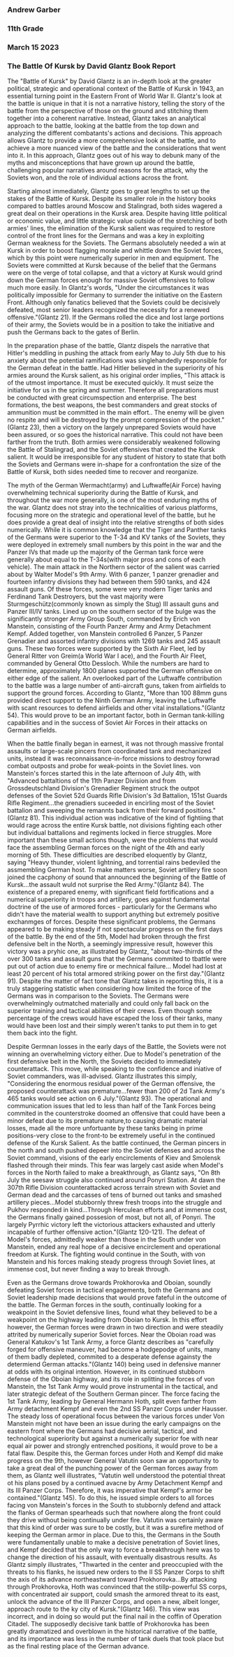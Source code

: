 ### Andrew Garber
### 11th Grade
### March 15 2023
### The Battle Of Kursk by David Glantz Book Report

The "Battle of Kursk" by David Glantz is an in-depth look at the greater political, strategic and operational context of the Battle of Kursk in 1943, an essential turning point in the Eastern Front of World War II. Glantz's look at the battle is unique in that it is not a narrative history, telling the story of the battle from the perspective of those on the ground and stitching them together into a coherent narrative. Instead, Glantz takes an analytical approach to the battle, looking at the battle from the top down and analyzing the different combatants's actions and decisions. This approach allows Glantz to provide a more comprehensive look at the battle, and to achieve a more nuanced view of the battle and the considerations that went into it. In this approach, Glantz goes out of his way to debunk many of the myths and misconceptions that have grown up around the battle, challenging popular narratives around reasons for the attack, why the Soviets won, and the role of individual actions across the front.  

Starting almost immediately, Glantz goes to great lengths to set up the stakes of the Battle of Kursk. Despite its smaller role in the history books compared to battles around Moscow and Stalingrad, both sides wagered a great deal on their operations in the Kursk area. Despite having little political or economic value, and little strategic value outside of the stretching of both armies' lines, the elimination of the Kursk salient was required to restore control of the front lines for the Germans and was a key in exploiting German weakness for the Soviets. The Germans absolutely needed a win at Kursk in order to boost flagging morale and whittle down the Soviet forces, which by this point were numerically superior in men and equipment. The Soviets were committed at Kursk because of the belief that the Germans were on the verge of total collapse, and that a victory at Kursk would grind down the German forces enough for massive Soviet offensives to follow much more easily. In Glantz's words, "Under the circumstances it was politically impossible for Germany to surrender the initiative on the Eastern Front. Although only fanatics believed that the Soviets could be decisively defeated, most senior leaders recognized the necessity for a renewed offensive."(Glantz 21). If the Germans rolled the dice and lost large portions of their army, the Soviets would be in a position to take the initiative and push the Germans back to the gates of Berlin.  

In the preparation phase of the battle, Glantz dispels the narrative that Hitler's meddling in pushing the attack from early May to July 5th due to his anxiety about the potential ramifications was singlehandedly responsible for the German defeat in the battle. Had Hitler believed in the superiority of his armies around the Kursk salient, as his original order implies, "This attack is of the utmost importance. It must be executed quickly. It must seize the initiative for us in the spring and summer. Therefore all preparations must be conducted with great circumspection and enterprise. The best formations, the best weapons, the best commanders and great stocks of ammunition must be committed in the main effort.. The enemy will be given no respite and will be destroyed by the prompt compression of the pocket."(Glantz 23), then a victory on the largely unprepared Soviets would have been assured, or so goes the historical narrative. This could not have been farther from the truth. Both armies were considerably weakened following the Battle of Stalingrad, and the Soviet offensives that created the Kursk salient. It would be irresponsible for any student of history to state that both the Soviets and Germans were in-shape for a confrontation the size of the Battle of Kursk, both sides needed time to recover and reorganize.

The myth of the German Wermacht(army) and Luftwaffe(Air Force) having overwhelming technical superiority during the Battle of Kursk, and throughout the war more generally, is one of the most enduring myths of the war. Glantz does not stray into the technicalities of various platforms, focusing more on the strategic and operational level of the battle, but he does provide a great deal of insight into the relative strengths of both sides numerically. While it is common knowledge that the Tiger and Panther tanks of the Germans were superior to the T-34 and KV tanks of the Soviets, they were deployed in extremely small numbers by this point in the war and the Panzer IVs that made up the majority of the German tank force were generally about equal to the T-34s(with major pros and cons of each vehicle). The main attack in the Northern sector of the salient was carried about by Walter Model's 9th Army. With 6 panzer, 1 panzer grenadier and fourteen infantry divisions they had between them 590 tanks, and 424 assault guns. Of these forces, some were very modern Tiger tanks and Ferdinand Tank Destroyers, but the vast majority were Sturmgeschütz(commonly known as simply the Stug) III assault guns and Panzer III/IV tanks. Lined up on the southern sector of the bulge was the significantly stronger Army Group South, commanded by Erich von Manstein, consisting of the Fourth Panzer Army and Army Detachment Kempf. Added together, von Manstein controlled 6 Panzer, 5 Panzer Grenadier and assorted infantry divisions with 1269 tanks and 245 assault guns. These two forces were supported by the Sixth Air Fleet, led by General Ritter von Greim(a World War I ace), and the Fourth Air Fleet, commanded by General Otto Dessloch. While the numbers are hard to determine, approximately 1800 planes supported the German offensive on either edge of the salient. An overlooked part of the Luftwaffe contribution to the battle was a large number of anti-aircraft guns, taken from airfields to support the ground forces. According to Glantz, "More than 100 88mm guns provided direct support to the Ninth German Army, leaving the Luftwaffe with scant resources to defend airfields and other vital installations."(Glantz 54). This would prove to be an important factor, both in German tank-killing capabilities and in the success of Soviet Air Forces in their attacks on German airfields.

When the battle finally began in earnest, it was not through massive frontal assaults or large-scale pincers from coordinated tank and mechanized units, instead it was reconnaissance-in-force missions to destroy forwrad combat outposts and probe for weak-points in the Soviet lines. von Manstein's forces started this in the late afternoon of July 4th, with "Advanced battaltions of the 11th Panzer Division and from Grossdeutschland Division's Grenadier Regiment struck the outpot defenses of the Soviet 52d Guards Rifle Division's 3d Battalion, 151st Guards Rifle Regiment...the grenadiers suceeded in encirling most of the Soviet battalion and sweeping the remannts back from their forward positions."(Glantz 81). This individual action was indicative of the kind of fightiing that would rage across the entire Kursk battle, not divisions fighting each other but individual battalions and regiments locked in fierce struggles. More important than these small actions though, were the problems that would face the assembling German forces on the night of the 4th and early morning of 5th. These difficulties are described eloquently by Glantz, saying "Heavy thunder, violent lightning, and torrential rains bedeviled the assmembling German host. To make matters worse, Soviet artillery fire soon joined the cacphony of sound that announced the beginning of the Battle of Kursk...the assault wuld not surprise the Red Army."(Glantz 84). The existence of a prepared enemy, with significant field fortifications and a numerical superiority in troops and artillery, goes against fundamental doctrine of the use of armored forces - particularly for the Germans who didn't have the material wealth to support anything but extremely positive exchanmges of forces. Despite these significant problems, the Germans appeared to be making steady if not spectacular progress on the first days of the battle. By the end of the 5th, Model had broken through the first defensive belt in the North, a seemingly impressive result, however this victory was a pryhic one, as illustrated by Glantz, "about two-thirrds of the over 300 tanks and assault guns that the Germans commited to tbattle were put out of action due to enemy fire or mechnical failure... Model had lost at least 20 percent of his total armored striking power on the first day."(Glantz 91). Despite the matter of fact tone that Glantz takes in reporting this, it is a truly staggering statistic when considering how limited the force of the Germans was in comparison to the Soviets. The Germans were overwhelmingly outmatched materially and could only fall back on the superior training and tactical abilities of their crews. Even though some percentage of the crews would have escaped the loss of their tanks, many would have been lost and their simply weren't tanks to put them in to get them back into the fight. 

Despite Germnan losses in the early days of the Battle, the Soviets were not winning an overwhelming victory either. Due to Model's penetration of the first defensive belt in the North, the Soviets decided to immediately counterattack. This move, while speaking to the confidence and iniative of Soviet commanders, was ill-advised. Glantz illustrates this simply, "Considering the enormous residual power of the German offensive, the proposed counterattack was premature...fewer than 200 of 2d Tank Army's 465 tanks would see action on 6 July."(Glantz 93). The operational and communication issues that led to less than half of the Tank Forces being commited in the counterstroke doomed an offensive that could have been a minor defeat due to its premature nature,to causing dramatic material losses, made all the more unfortuante by these tanks being in prime positions-very close to the front-to be extremely useful in the continued defense of the Kursk Salient. As the battle continued, the German pincers in the north and south pushed depeer into the Soviet defenses and across the Soviet command, visions of the early encirclements of Kiev and Smolensk flashed through their minds. This fear was largely cast aside when Model's forces in the North failed to make a breakthrough, as Glantz says, "On 8th July the seesaw struggle also continued around Ponyri Station. At dawn the 307th Rifle Division counterattacked across terrain strewn with Soviet and German dead and the carcasses of tens of burned out tanks and smashed artillery pieces...Model stubbornly threw fresh troops into the struggle and Pukhov responded in kind...Through Herculean efforts and at immense cost, the Germans finally gained possesion of most, but not all, of Ponyri. The largely Pyrrhic victory left the victorious attackers exhausted and utterly incapable of further offensive action."(Glantz 120-121). The defeat of Model's forces, admittedly weaker than those in the South under von Manstein, ended any real hope of a decisive encirclement and operational freedom at Kursk. The fighting would continue in the South, with von Manstein and his forces making steady progress through Soviet lines, at immense cost, but never finding a way to break through. 

Even as the Germans drove towards Prokhorovka and Oboian, soundly defeating Soviet forces in tactical engagements, both the Germans and Soviet leadership made decisions that would prove fateful in the outcome of the battle. The German forces in the south, continually looking for a weakpoint in the Soviet defensive lines, found what they believed to be a weakpoint on the highway leading from Oboian to Kursk. In this effort however, the German forces were drawn in two direction and were steadily attrited by numerically superior Soviet forces. Near the Oboian road was General Katukov's 1st Tank Army, a force Glantz describes as "carefully forged for offensive maneuver, had become a hodgepodge of units, many of them badly depleted, commited to a desperate defense againsty the determiend German attacks."(Glantz 140) being used in defensive manner at odds with its original intention. However, in its continued stubborn defense of the Oboian highway, and its role in splitting the forces of von Manstein, the 1st Tank Army would prove instrumental in the tactical, and later strategic defeat of the Southern German pincer. The force facing the 1st Tank Army, leading by General Hermann Hoth, split even farther from Army detachment Kempf and even the 2nd SS Panzer Corps under Hausser. The steady loss of operational focus between the various forces under Von Manstein might not have been an issue during the early campaigns on the eastern front where the Germans had decisive aerial, tactical, and technological superiority but against a numerically superior foe with near equal air power and strongly entrenched positions, it would prove to be a fatal flaw. Despite this, the German forces under Hoth and Kempf did make progress on the 9th, however General Vatutin soon saw an opportunity to take a great deal of the punching power of the German forces away from them, as Glantz well illustrates, "Vatutin well understood the potential threat ot his plans posed by a continued avacne by Army Detachment Kempf and its III Panzer Corps. Therefore, it was imperative that Kempf's armor be contained."(Glantz 145). To do this, he issued simple orders to all forces facing von Manstein's forces in the South to stubbornly defend and attack the flanks of German spearheads such that nowhere along the front could they drive without being continually under fire. Vatutin was certainly aware that this kind of order was sure to be costly, but it was a surefire method of keeping the German armor in place. Due to this, the Germans in the South were fundamentally unable to make a decisive penetration of Soviet lines, and Kempf decided that the only way to force a breakthrough here was to change the direction of his assault, with eventually disastrous results. As Glantz simply illustrates, "Thwarted in the center and preoccupied with the threats to his flanks, he issued new orders to the II SS Panzer Corps to shift the axis of its advance northeastward toward Prokhorovka...By attacking through Prokhorovka, Hoth was convinced that the stillp-powerful SS corps, with concentrated air support, could smash the armored threat to its east, unlock the advance of the III Panzer Corps, and open a new, albeit longer, approach route to the ky city of Kursk."(Glantz 146). This view was incorrect, and in doing so would put the final nail in the coffin of Operation Citadel. The supposedly decisive tank battle of Prokhorovka has been greatly dramatized and overblown in the historical narrative of the battle, and its importance was less in the number of tank duels that took place but as the final resting place of the German advance. 